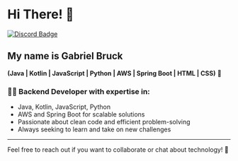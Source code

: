 # Hi There! 👋

[![Discord Badge](https://img.shields.io/badge/-Discord-7289DA?style=flat&logo=discord&logoColor=white)](https://discord.com/users/12766112625535264431276611262553526443)

## My name is Gabriel Bruck
**(Java | Kotlin | JavaScript | Python | AWS | Spring Boot | HTML | CSS)** 🚀

### 👨‍💻 Backend Developer with expertise in:
- Java, Kotlin, JavaScript, Python
- AWS and Spring Boot for scalable solutions
- Passionate about clean code and efficient problem-solving
- Always seeking to learn and take on new challenges

---

Feel free to reach out if you want to collaborate or chat about technology! 💬